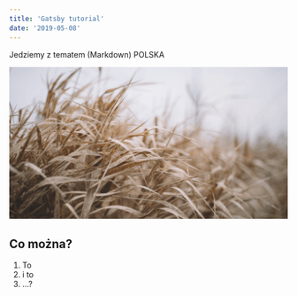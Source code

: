 ```yaml
---
title: 'Gatsby tutorial'
date: '2019-05-08'
---
```


Jedziemy z tematem (Markdown) POLSKA

![MojePhoto](./grass.png)

## Co można?

1. To
2. i to
3. ...?